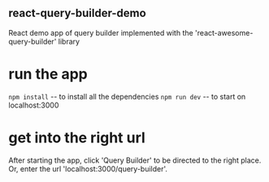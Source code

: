 ## react-query-builder-demo
React demo app of query builder implemented with the 'react-awesome-query-builder' library

# run the app
`npm install` -- to install all the dependencies
`npm run dev` -- to start on localhost:3000

# get into the right url
After starting the app, click 'Query Builder' to be directed to the right place. Or, enter the url 'localhost:3000/query-builder'.
